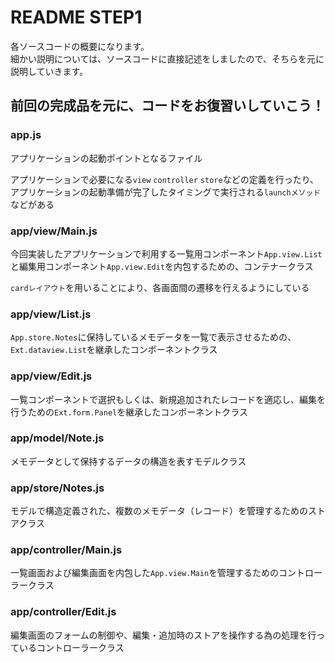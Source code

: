 # README STEP1

各ソースコードの概要になります。  
細かい説明については、ソースコードに直接記述をしましたので、そちらを元に説明していきます。

## 前回の完成品を元に、コードをお復習いしていこう！

### app.js

アプリケーションの起動ポイントとなるファイル

アプリケーションで必要になる`view` `controller` `store`などの定義を行ったり、アプリケーションの起動準備が完了したタイミングで実行される`launchメソッド`などがある

### app/view/Main.js

今回実装したアプリケーションで利用する一覧用コンポーネント`App.view.List`と編集用コンポーネント`App.view.Edit`を内包するための、コンテナークラス

`cardレイアウト`を用いることにより、各画面間の遷移を行えるようにしている

### app/view/List.js

`App.store.Notes`に保持しているメモデータを一覧で表示させるための、`Ext.dataview.List`を継承したコンポーネントクラス

### app/view/Edit.js

一覧コンポーネントで選択もしくは、新規追加されたレコードを適応し、編集を行うための`Ext.form.Panel`を継承したコンポーネントクラス

### app/model/Note.js

メモデータとして保持するデータの構造を表すモデルクラス

### app/store/Notes.js

モデルで構造定義された、複数のメモデータ（レコード）を管理するためのストアクラス

### app/controller/Main.js

一覧画面および編集画面を内包した`App.view.Main`を管理するためのコントローラークラス

### app/controller/Edit.js

編集画面のフォームの制御や、編集・追加時のストアを操作する為の処理を行っているコントローラークラス

